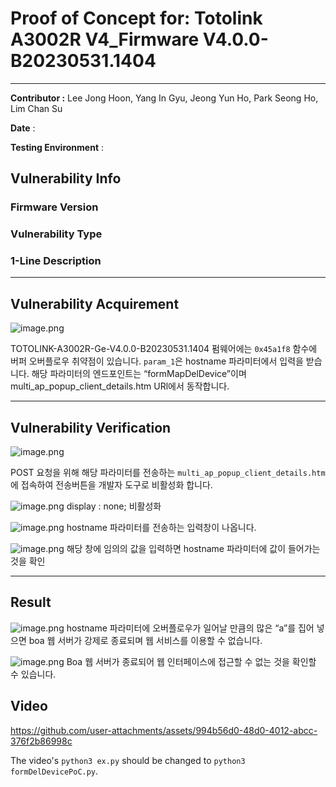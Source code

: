 # Proof of Concept for: **Totolink A3002R V4_Firmware V4.0.0-B20230531.1404**

---

**Contributor :** Lee Jong Hoon, Yang In Gyu, Jeong Yun Ho, Park Seong Ho, Lim Chan Su

**Date** : 

**Testing Environment** : 

## Vulnerability Info

### Firmware Version

### Vulnerability Type

### 1-Line Description

---

## Vulnerability Acquirement

![image.png](attachment:63d42f52-28e4-4beb-baee-14b4502e87d2:image.png)

TOTOLINK-A3002R-Ge-V4.0.0-B20230531.1404 펌웨어에는 `0x45a1f8` 함수에 버퍼 오버플로우 취약점이 있습니다. `param_1`은 hostname 파라미터에서  입력을 받습니다.  해당 파라미터의 엔드포인트는 “formMapDelDevice”이며 multi_ap_popup_client_details.htm URl에서 동작합니다. 

---

## Vulnerability Verification

![image.png](attachment:ece1325f-3567-409d-a7ce-492dcab2267b:image.png)

POST 요청을 위해 해당 파라미터를 전송하는 `multi_ap_popup_client_details.htm` 에 접속하여 전송버튼을 개발자 도구로 비활성화 합니다.

![image.png](attachment:7cf346e8-7aa8-428e-80d0-5fdbd3d32293:image.png)
display : none; 비활성화


![image.png](attachment:f3046b65-a97b-4b56-b3e1-998393a2e77b:image.png)
hostname 파라미터를 전송하는 입력창이 나옵니다.

![image.png](attachment:15ce3d61-ed0e-4322-8d19-fee97266c5b2:image.png)
해당 창에 임의의 값을 입력하면 hostname 파라미터에 값이 들어가는 것을 확인


---

## Result

![image.png](attachment:94498d76-0341-4d29-a70b-7a27bd1824bc:image.png)
hostname 파라미터에 오버플로우가 일어날 만큼의 많은 “a”를 집어 넣으면 boa 웹 서버가 강제로 종료되며 웹 서비스를 이용할 수 없습니다.

![image.png](attachment:ef505756-785b-4c3f-9a58-f34f15690999:image.png)
Boa 웹 서버가 종료되어 웹 인터페이스에 접근할 수 없는 것을 확인할 수 있습니다.


## Video

https://github.com/user-attachments/assets/994b56d0-48d0-4012-abcc-376f2b86998c

The video's `python3 ex.py` should be changed to `python3 formDelDevicePoC.py`.
